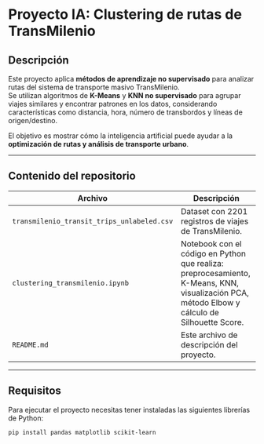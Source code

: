 # Proyecto IA: Clustering de rutas de TransMilenio

## Descripción

Este proyecto aplica **métodos de aprendizaje no supervisado** para analizar rutas del sistema de transporte masivo TransMilenio.  
Se utilizan algoritmos de **K-Means** y **KNN no supervisado** para agrupar viajes similares y encontrar patrones en los datos, considerando características como distancia, hora, número de transbordos y líneas de origen/destino.

El objetivo es mostrar cómo la inteligencia artificial puede ayudar a la **optimización de rutas y análisis de transporte urbano**.

---

## Contenido del repositorio

| Archivo                                    | Descripción                                                                                                                                  |
| ------------------------------------------ | -------------------------------------------------------------------------------------------------------------------------------------------- |
| `transmilenio_transit_trips_unlabeled.csv` | Dataset con 2201 registros de viajes de TransMilenio.                                                                                        |
| `clustering_transmilenio.ipynb`            | Notebook con el código en Python que realiza: preprocesamiento, K-Means, KNN, visualización PCA, método Elbow y cálculo de Silhouette Score. |
| `README.md`                                | Este archivo de descripción del proyecto.                                                                                                    |

---

## Requisitos

Para ejecutar el proyecto necesitas tener instaladas las siguientes librerías de Python:

```bash
pip install pandas matplotlib scikit-learn
```
